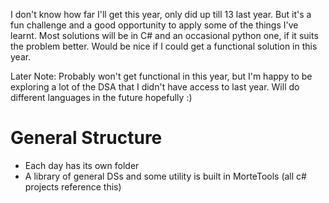I don't know how far I'll get this year, only did up till 13 last year. But it's a fun challenge and a good opportunity to apply some of the things I've learnt. Most solutions will be in C# and an occasional python one, if it suits the problem better. Would be nice if I could get a functional solution in this year.

Later Note: Probably won't get functional in this year, but I'm happy to be exploring a lot of the DSA that I didn't have access to last year. Will do different languages in the future hopefully :)

# General Structure
- Each day has its own folder
- A library of general DSs and some utility is built in MorteTools (all c# projects reference this)

